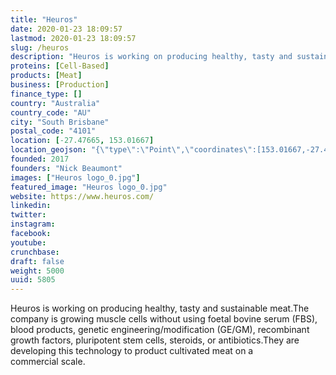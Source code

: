 ```yaml
---
title: "Heuros"
date: 2020-01-23 18:09:57
lastmod: 2020-01-23 18:09:57
slug: /heuros
description: "Heuros is working on producing healthy, tasty and sustainable meat.The company is growing muscle cells without using foetal bovine serum (FBS), blood products, genetic engineering/modification (GE/GM), recombinant growth factors, pluripotent stem cells, steroids, or antibiotics.They are developing this technology to product cultivated meat on a commercial&nbsp;scale."
proteins: [Cell-Based]
products: [Meat]
business: [Production]
finance_type: []
country: "Australia"
country_code: "AU"
city: "South Brisbane"
postal_code: "4101"
location: [-27.47665, 153.01667]
location_geojson: "{\"type\":\"Point\",\"coordinates\":[153.01667,-27.47665]}"
founded: 2017
founders: "Nick Beaumont"
images: ["Heuros logo_0.jpg"]
featured_image: "Heuros logo_0.jpg"
website: https://www.heuros.com/
linkedin: 
twitter: 
instagram: 
facebook: 
youtube: 
crunchbase: 
draft: false
weight: 5000
uuid: 5805
---
```

Heuros is working on producing healthy, tasty and sustainable meat.The company is growing muscle cells without using foetal bovine serum (FBS), blood products, genetic engineering/modification (GE/GM), recombinant growth factors, pluripotent stem cells, steroids, or antibiotics.They are developing this technology to product cultivated meat on a commercial&nbsp;scale.
